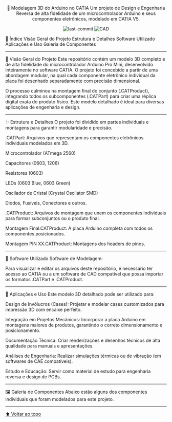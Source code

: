 <div id="top"></div>

<div align="center">

🔩 Modelagem 3D do Arduino no CATIA
Um projeto de Design e Engenharia Reversa de alta fidelidade de um microcontrolador Arduino e seus componentes eletrônicos, modelado em CATIA V5.

<img alt="last-commit" src="https://img.shields.io/github/last-commit/theofeitoza/Arduino?style=flat&logo=git&logoColor=white&color=0080ff"> <img alt="CAD" src="https://img.shields.io/badge/Software-CATIA%20V5-blue.svg?style=flat&logo=dassaultsystemes&logoColor=white">

</div>

📜 Índice
Visão Geral do Projeto
Estrutura e Detalhes
Software Utilizado
Aplicações e Uso
Galeria de Componentes

<hr>

🚀 Visão Geral do Projeto
Este repositório contém um modelo 3D completo e de alta fidelidade do microcontrolador Arduino Pro Mini, desenvolvido inteiramente no software CATIA. O projeto foi concebido a partir de uma abordagem modular, na qual cada componente eletrônico individual da placa foi desenhado separadamente com precisão dimensional.

O processo culminou na montagem final do conjunto (.CATProduct), integrando todos os subcomponentes (.CATPart) para criar uma réplica digital exata do produto físico. Este modelo detalhado é ideal para diversas aplicações de engenharia e design.

<hr>

✨ Estrutura e Detalhes
O projeto foi dividido em partes individuais e montagens para garantir modularidade e precisão.

.CATPart: Arquivos que representam os componentes eletrônicos individuais modelados em 3D.

Microcontrolador (ATmega 2560)

Capacitores (0603, 1206)

Resistores (0603)

LEDs (0603 Blue, 0603 Green)

Oscilador de Cristal (Crystal Oscilator SMD)

Diodos, Fusíveis, Conectores e outros.

.CATProduct: Arquivos de montagem que unem os componentes individuais para formar subconjuntos ou o produto final.

Montagem Final.CATProduct: A placa Arduino completa com todos os componentes posicionados.

Montagem PIN XX.CATProduct: Montagens dos headers de pinos.

<hr>

🔧 Software Utilizado
Software de Modelagem:

Para visualizar e editar os arquivos deste repositório, é necessário ter acesso ao CATIA ou a um software de CAD compatível que possa importar os formatos .CATPart e .CATProduct.

<hr>

🚀 Aplicações e Uso
Este modelo 3D detalhado pode ser utilizado para:

Design de Invólucros (Cases): Projetar e modelar cases customizados para impressão 3D com encaixe perfeito.

Integração em Projetos Mecânicos: Incorporar a placa Arduino em montagens maiores de produtos, garantindo o correto dimensionamento e posicionamento.

Documentação Técnica: Criar renderizações e desenhos técnicos de alta qualidade para manuais e apresentações.

Análises de Engenharia: Realizar simulações térmicas ou de vibração (em softwares de CAE compatíveis).

Estudo e Educação: Servir como material de estudo para engenharia reversa e design de PCBs.

<hr>

🖼️ Galeria de Componentes
Abaixo estão alguns dos componentes individuais que foram modelados para este projeto.

<hr>

<div align="left"> <a href="#top">⬆ Voltar ao topo</a> </div>
